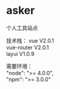 # asker

个人工具站点
       

技术栈：
    vue V2.0.1      
    vue-router V2.0.1       
    layui V1.0.9 


需要环境：   
"node": ">= 4.0.0",         
"npm": ">= 3.0.0"